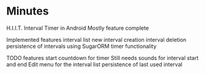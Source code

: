 # Minutes
H.I.I.T. Interval Timer in Android
Mostly feature complete

Implemented features
interval list
new interval creation
interval deletion
persistence of intervals using SugarORM
timer functionality

TODO features
start countdown for timer
Still needs sounds for interval start and end
Edit menu for the interval list
persistence of last used interval 
